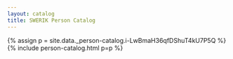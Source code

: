 ```yaml
---
layout: catalog
title: SWERIK Person Catalog
---
```

{% assign p = site.data._person-catalog.i-LwBmaH36qfDShuT4kU7P5Q %}
{% include person-catalog.html p=p %}

